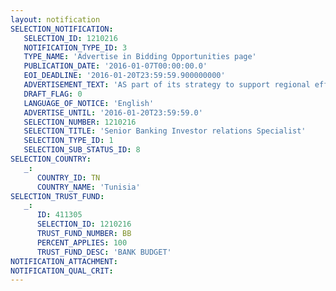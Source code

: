 ```yaml
---
layout: notification
SELECTION_NOTIFICATION: 
   SELECTION_ID: 1210216
   NOTIFICATION_TYPE_ID: 3
   TYPE_NAME: 'Advertise in Bidding Opportunities page'
   PUBLICATION_DATE: '2016-01-07T00:00:00.0'
   EOI_DEADLINE: '2016-01-20T23:59:59.900000000'
   ADVERTISEMENT_TEXT: 'AS part of its strategy to support regional efforts to develop financial infrastructure, build the capacities of commercial banks to provide financial services to small and medium enterprises (SMEs), IFC will support a major Tunisian bank to strengthen its investor relations framework. The specialized consultant, hired in the frame of this selection, will be engaged to: (i)Assess the existing investor relations activities, (ii)Design a comprehensive investor relations framework,(iii) Define a communication plan and (iv) Participate to the organization of a study tour within a leader international bank which has implemented best practices in terms of investor relations.'
   DRAFT_FLAG: 0
   LANGUAGE_OF_NOTICE: 'English'
   ADVERTISE_UNTIL: '2016-01-20T23:59:59.0'
   SELECTION_NUMBER: 1210216
   SELECTION_TITLE: 'Senior Banking Investor relations Specialist'
   SELECTION_TYPE_ID: 1
   SELECTION_SUB_STATUS_ID: 8
SELECTION_COUNTRY: 
   _: 
      COUNTRY_ID: TN
      COUNTRY_NAME: 'Tunisia'
SELECTION_TRUST_FUND: 
   _: 
      ID: 411305
      SELECTION_ID: 1210216
      TRUST_FUND_NUMBER: BB
      PERCENT_APPLIES: 100
      TRUST_FUND_DESC: 'BANK BUDGET'
NOTIFICATION_ATTACHMENT: 
NOTIFICATION_QUAL_CRIT: 
---
```

